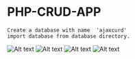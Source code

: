 # PHP-CRUD-APP
```
Create a database with name  'ajaxcurd'
import database from database directory.
```
<img title="a title" alt="Alt text" src="student-design.png">
<img title="a title" alt="Alt text" src="student-table.png">
<img title="a title" alt="Alt text" src="crud-app.png">
<img title="a title" alt="Alt text" src="update.png">

